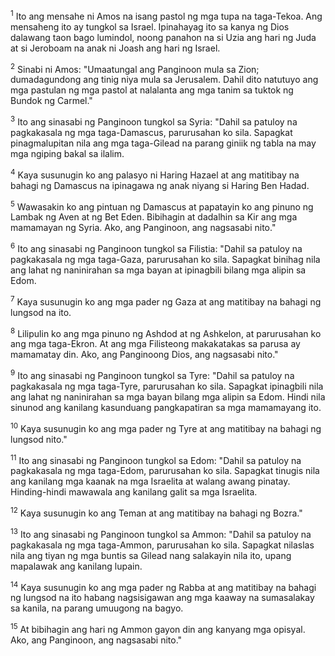 <sup>1</sup>
Ito ang mensahe ni Amos na isang pastol ng mga tupa na taga-Tekoa. Ang mensaheng ito ay tungkol sa Israel. Ipinahayag ito sa kanya ng Dios dalawang taon bago lumindol, noong panahon na si Uzia ang hari ng Juda at si Jeroboam na anak ni Joash ang hari ng Israel. 

<sup>2</sup>
Sinabi ni Amos: "Umaatungal ang Panginoon mula sa Zion; dumadagundong ang tinig niya mula sa Jerusalem. Dahil dito natutuyo ang mga pastulan ng mga pastol at nalalanta ang mga tanim sa tuktok ng Bundok ng Carmel." 

<sup>3</sup>
Ito ang sinasabi ng Panginoon tungkol sa Syria: "Dahil sa patuloy na pagkakasala ng mga taga-Damascus, parurusahan ko sila. Sapagkat pinagmalupitan nila ang mga taga-Gilead na parang giniik ng tabla na may mga ngiping bakal sa ilalim. 

<sup>4</sup>
Kaya susunugin ko ang palasyo ni Haring Hazael at ang matitibay na bahagi ng Damascus na ipinagawa ng anak niyang si Haring Ben Hadad. 

<sup>5</sup>
Wawasakin ko ang pintuan ng Damascus at papatayin ko ang pinuno ng Lambak ng Aven at ng Bet Eden. Bibihagin at dadalhin sa Kir ang mga mamamayan ng Syria. Ako, ang Panginoon, ang nagsasabi nito." 

<sup>6</sup>
Ito ang sinasabi ng Panginoon tungkol sa Filistia: "Dahil sa patuloy na pagkakasala ng mga taga-Gaza, parurusahan ko sila. Sapagkat binihag nila ang lahat ng naninirahan sa mga bayan at ipinagbili bilang mga alipin sa Edom. 

<sup>7</sup>
Kaya susunugin ko ang mga pader ng Gaza at ang matitibay na bahagi ng lungsod na ito. 

<sup>8</sup>
Lilipulin ko ang mga pinuno ng Ashdod at ng Ashkelon, at parurusahan ko ang mga taga-Ekron. At ang mga Filisteong makakatakas sa parusa ay mamamatay din. Ako, ang Panginoong Dios, ang nagsasabi nito." 

<sup>9</sup>
Ito ang sinasabi ng Panginoon tungkol sa Tyre: "Dahil sa patuloy na pagkakasala ng mga taga-Tyre, parurusahan ko sila. Sapagkat ipinagbili nila ang lahat ng naninirahan sa mga bayan bilang mga alipin sa Edom. Hindi nila sinunod ang kanilang kasunduang pangkapatiran sa mga mamamayang ito. 

<sup>10</sup>
Kaya susunugin ko ang mga pader ng Tyre at ang matitibay na bahagi ng lungsod nito." 

<sup>11</sup>
Ito ang sinasabi ng Panginoon tungkol sa Edom: "Dahil sa patuloy na pagkakasala ng mga taga-Edom, parurusahan ko sila. Sapagkat tinugis nila ang kanilang mga kaanak na mga Israelita at walang awang pinatay. Hinding-hindi mawawala ang kanilang galit sa mga Israelita. 

<sup>12</sup>
Kaya susunugin ko ang Teman at ang matitibay na bahagi ng Bozra." 

<sup>13</sup>
Ito ang sinasabi ng Panginoon tungkol sa Ammon: "Dahil sa patuloy na pagkakasala ng mga taga-Ammon, parurusahan ko sila. Sapagkat nilaslas nila ang tiyan ng mga buntis sa Gilead nang salakayin nila ito, upang mapalawak ang kanilang lupain. 

<sup>14</sup>
Kaya susunugin ko ang mga pader ng Rabba at ang matitibay na bahagi ng lungsod na ito habang nagsisigawan ang mga kaaway na sumasalakay sa kanila, na parang umuugong na bagyo. 

<sup>15</sup>
At bibihagin ang hari ng Ammon gayon din ang kanyang mga opisyal. Ako, ang Panginoon, ang nagsasabi nito."